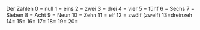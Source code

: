 Der Zahlen
0 = null
1 = eins
2 = zwei
3 = drei
4 = vier
5 = fünf
6 = Sechs
7 = Sieben
8 = Acht
9 = Neun
10 = Zehn
11 = elf
12 = zwölf (zwelf)
13=dreinzeh
14=
15=
16=
17=
18=
19=
20=
